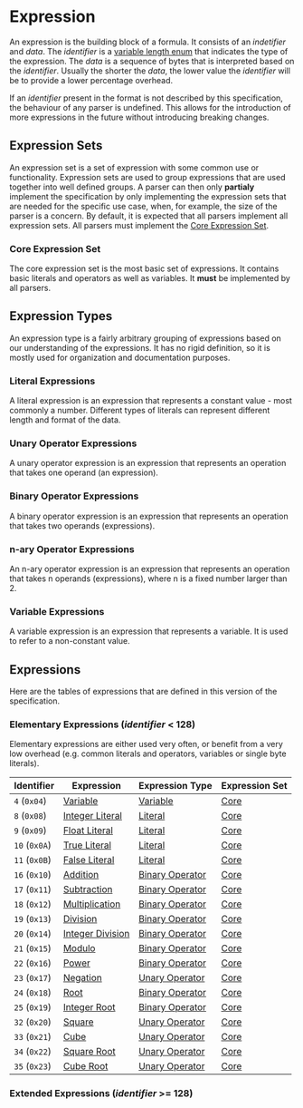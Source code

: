 # Expression

An expression is the building block of a formula. It consists of an *indetifier* and *data*. The *identifier* is a [variable length enum](/datatypes/Variable%20Length%20Enum.md) that indicates the type of the expression. The *data* is a sequence of bytes that is interpreted based on the *identifier*. Usually the shorter the *data*, the lower value the *identifier* will be to provide a lower percentage overhead. 

If an *identifier* present in the format is not described by this specification, the behaviour of any parser is undefined. This allows for the introduction of more expressions in the future without introducing breaking changes.

## Expression Sets

An expression set is a set of expression with some common use or functionality. Expression sets are used to group expressions that are used together into well defined groups. A parser can then only **partialy** implement the specification by only implementing the expression sets that are needed for the specific use case, when, for example, the size of the parser is a concern. By default, it is expected that all parsers implement all expression sets. All parsers must implement the [Core Expression Set](#core-expression-set).

### Core Expression Set

The core expression set is the most basic set of expressions. It contains basic literals and operators as well as variables. It **must** be implemented by all parsers.

## Expression Types

An expression type is a fairly arbitrary grouping of expressions based on our understanding of the expressions. It has no rigid definition, so it is mostly used for organization and documentation purposes.

### Literal Expressions

A literal expression is an expression that represents a constant value - most commonly a number. Different types of literals can represent different length and format of the data.

### Unary Operator Expressions

A unary operator expression is an expression that represents an operation that takes one operand (an expression).

### Binary Operator Expressions

A binary operator expression is an expression that represents an operation that takes two operands (expressions).

### n-ary Operator Expressions

An n-ary operator expression is an expression that represents an operation that takes n operands (expressions), where n is a fixed number larger than 2.

### Variable Expressions

A variable expression is an expression that represents a variable. It is used to refer to a non-constant value.

## Expressions

Here are the tables of expressions that are defined in this version of the specification.

### Elementary Expressions (*identifier* < 128)

Elementary expressions are either used very often, or benefit from a very low overhead (e.g. common literals and operators, variables or single byte literals).

| Identifier    | Expression                                             | Expression Type                                 | Expression Set               |
| ------------- | ------------------------------------------------------ | ----------------------------------------------- | ---------------------------- |
| `4` (`0x04`)  | [Variable](/expressions/Variable.md)                   | [Variable](#variable-expressions)               | [Core](#core-expression-set) |
| `8` (`0x08`)  | [Integer Literal](/expressions/Integer%20Literal.md)   | [Literal](#literal-expressions)                 | [Core](#core-expression-set) |
| `9` (`0x09`)  | [Float Literal](/expressions/Float%20Literal.md)       | [Literal](#literal-expressions)                 | [Core](#core-expression-set) |
| `10` (`0x0A`) | [True Literal](/expressions/True%20Literal.md)         | [Literal](#literal-expressions)                 | [Core](#core-expression-set) |
| `11` (`0x0B`) | [False Literal](/expressions/False%20Literal.md)       | [Literal](#literal-expressions)                 | [Core](#core-expression-set) |
| `16` (`0x10`) | [Addition](/expressions/Addition.md)                   | [Binary Operator](#binary-operator-expressions) | [Core](#core-expression-set) |
| `17` (`0x11`) | [Subtraction](/expressions/Subtraction.md)             | [Binary Operator](#binary-operator-expressions) | [Core](#core-expression-set) |
| `18` (`0x12`) | [Multiplication](/expressions/Multiplication.md)       | [Binary Operator](#binary-operator-expressions) | [Core](#core-expression-set) |
| `19` (`0x13`) | [Division](/expressions/Division.md)                   | [Binary Operator](#binary-operator-expressions) | [Core](#core-expression-set) |
| `20` (`0x14`) | [Integer Division](/expressions/Integer%20Division.md) | [Binary Operator](#binary-operator-expressions) | [Core](#core-expression-set) |
| `21` (`0x15`) | [Modulo](/expressions/Modulo.md)                       | [Binary Operator](#binary-operator-expressions) | [Core](#core-expression-set) |
| `22` (`0x16`) | [Power](/expressions/Power.md)                         | [Binary Operator](#binary-operator-expressions) | [Core](#core-expression-set) |
| `23` (`0x17`) | [Negation](/expressions/Negation.md)                   | [Unary Operator](#unary-operator-expressions)   | [Core](#core-expression-set) |
| `24` (`0x18`) | [Root](/expressions/Root.md)                           | [Binary Operator](#binary-operator-expressions) | [Core](#core-expression-set) |
| `25` (`0x19`) | [Integer Root](/expressions/Integer%20Root.md)         | [Binary Operator](#binary-operator-expressions) | [Core](#core-expression-set) |
| `32` (`0x20`) | [Square](/expressions/Square.md)                       | [Unary Operator](#unary-operator-expressions)   | [Core](#core-expression-set) |
| `33` (`0x21`) | [Cube](/expressions/Cube.md)                           | [Unary Operator](#unary-operator-expressions)   | [Core](#core-expression-set) |
| `34` (`0x22`) | [Square Root](/expressions/Square%20Root.md)           | [Unary Operator](#unary-operator-expressions)   | [Core](#core-expression-set) |
| `35` (`0x23`) | [Cube Root](/expressions/Cube%20Root.md)               | [Unary Operator](#unary-operator-expressions)   | [Core](#core-expression-set) |

### Extended Expressions (*identifier* >= 128)

